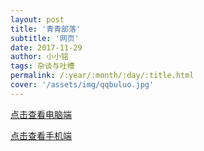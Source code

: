 ```yaml
---
layout: post
title: '青青部落'
subtitle: '网页'
date: 2017-11-29
author: 小小铭
tags: 杂谈与吐槽
permalink: /:year/:month/:day/:title.html
cover: '/assets/img/qqbuluo.jpg'
---
```


<a href="http://qingqingbuluo.liruoming.xin/pc/index.html" target="_blank">点击查看电脑端</a>

<a href="http://qingqingbuluo.liruoming.xin/phone/index.html" target="_blank">点击查看手机端</a>